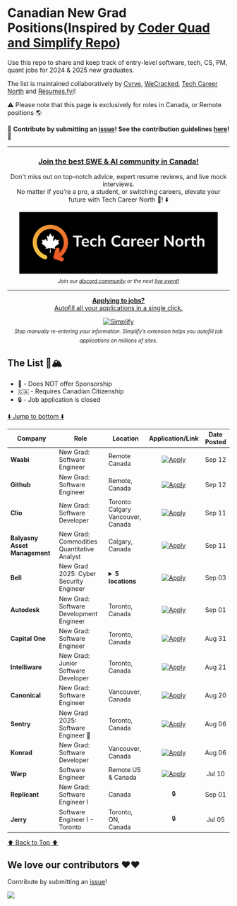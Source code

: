 # Canadian New Grad Positions(Inspired by [Coder Quad and Simplify Repo](https://github.com/SimplifyJobs/New-Grad-Positions))
Use this repo to share and keep track of entry-level software, tech, CS, PM, quant jobs for 2024 & 2025 new graduates.

The list is maintained collaboratively by [Cvrve](https://cvrve.me), [WeCracked](https://wecracked.com/), [Tech Career North](https://discord.gg/96rkQyC5rX) and [Resumes.fyi](https://resumes.fyi/)!


:warning: Please note that this page is exclusively for roles in Canada, or Remote positions :earth_americas:

🙏 **Contribute by submitting an [issue](https://github.com/cvrve/New-Grad/issues/new/choose)! See the contribution guidelines [here](./CONTRIBUTING.md)!** 🙏

---
<div align="center">
	<h3><a href="https://discord.gg/96rkQyC5rX" target="_blank" rel="noopener noreferrer">Join the best SWE & AI community in Canada!</a></h3>
	<p>
			Don't miss out on top-notch advice, expert resume reviews, and live mock interviews.<br>No matter if you’re a pro, a student, or switching careers, elevate your future with Tech Career North 🍁! ⬇️
			<br>
			<div>
			<a href="https://discord.gg/96rkQyC5rX" target="_blank" rel="noopener noreferrer">
		  <img src="./assets/TCN-banner.png" width="450" alt="Tech Career North">
		</a>
			</div>
  <sub><i>Join our <a href="https://discord.gg/96rkQyC5rX" target="_blank" rel="noopener noreferrer">discord community</a> or the next <a href="https://www.youtube.com/@techcareernorth/streams" target="_blank" rel="noopener noreferrer">live event!</a></i></sub>
	</p>
</div>

---

<div align="center">
	<p>
		<a href="https://simplify.jobs/?utm_source=GHList&utm_medium=banner">
			<b>Applying to jobs?</b>
			<br>
			Autofill all your applications in a single click.
			<br>
			<div>
				<a href="https://simplify.jobs/?utm_source=GHList&utm_medium=banner">
		  <img src="https://res.cloudinary.com/dpeo4xcnc/image/upload/v1636594918/simplify_pittcsc.png" width="450" alt="Simplify">
		</a>
			</div>
		</a>
		<sub><i>Stop manually re-entering your information. Simplify’s extension helps you autofill job applications on millions of sites.</i></sub>
	</p>
</div>

## The List 🚴🏔

 - 🛂 - Does NOT offer Sponsorship
 - 🇨🇦 - Requires Canadian Citizenship
 - 🔒 - Job application is closed

[⬇️ Jump to bottom ⬇️](https://github.com/cvrve/New-Grad#we-love-our-contributors-%EF%B8%8F%EF%B8%8F)
<!-- Please leave a one line gap between this and the table TABLE_START (DO NOT CHANGE THIS LINE) -->

| Company | Role | Location | Application/Link | Date Posted |
| --- | --- | --- | :---: | :---: |
| **Waabi** | New Grad: Software Engineer | Remote</br>Canada | <a href="http://jobs.lever.co/waabi/9bcf52fc-482e-4404-8399-2a90d63c86f9"><img src="https://i.imgur.com/u1KNU8z.png" width="118" alt="Apply"></a> | Sep 12 |
| **Github** | New Grad: Software Engineer | Remote, Canada | <a href="https://githubinc.jibeapply.com/jobs/3345"><img src="https://i.imgur.com/u1KNU8z.png" width="118" alt="Apply"></a> | Sep 12 |
| **Clio** | New Grad: Software Developer | Toronto</br>Calgary</br>Vancouver, Canada | <a href="https://clio.wd3.myworkdayjobs.com/en-US/ClioCareerSite/job/Remote---Canada/Software-Developer--Backend-Infrastructure-Team_BF-REQ-2244"><img src="https://i.imgur.com/u1KNU8z.png" width="118" alt="Apply"></a> | Sep 11 |
| **Balyasny Asset Management** | New Grad: Commodities Quantitative Analyst | Calgary, Canada | <a href="https://bambusdev.my.site.com/s/details?jobReq=Commodities-Quantitative-Analyst---Fulltime-Grad-Opportunity-_REQ6084"><img src="https://i.imgur.com/u1KNU8z.png" width="118" alt="Apply"></a> | Sep 11 |
| **Bell** | New Grad 2025: Cyber Security Engineer | <details><summary>**5 locations**</summary>Halifax, Canada</br>Ottawa, Canada</br>Montreal, Canada</br>Toronto, Canada</br>Bedford, Canada</details> | <a href="https://jobs.bell.ca/ca/en/job/420067/2025-Graduate-Program-Cyber-Security"><img src="https://i.imgur.com/u1KNU8z.png" width="118" alt="Apply"></a> | Sep 03 |
| **Autodesk** | New Grad: Software Development Engineer | Toronto, Canada | <a href="https://autodesk.wd1.myworkdayjobs.com/en-US/Ext/job/Toronto-ON-CAN/Software-Development-Engineer--Full-Stack_24WD81088-1"><img src="https://i.imgur.com/u1KNU8z.png" width="118" alt="Apply"></a> | Sep 01 |
| **Capital One** | New Grad: Software Engineer | Toronto, Canada | <a href="https://capitalone.wd1.myworkdayjobs.com/en-US/Capital_One/job/Associate--Software-Engineer---New-Grad--OR049152-_R195487?redirect=%252FCapital_One%252Fjob%252FToronto-ON%252FAssociate--Software-Engineer---New-Grad--OR049152-_R195487%252F"><img src="https://i.imgur.com/u1KNU8z.png" width="118" alt="Apply"></a> | Aug 31 |
| **Intelliware** | New Grad: Junior Software Developer | Toronto, Canada | <a href="https://jobs.lever.co/intelliware/759b57c3-a5c3-4698-af78-66b3591bb936?applicant_guid=1a26e138-602c-4352-ab77-4ef92c12a04e&lever-origin=applied&lever-source%5B%5D=JobTarget%2CJobTarget%20Organic%20Sites%20Bundle"><img src="https://i.imgur.com/u1KNU8z.png" width="118" alt="Apply"></a> | Aug 21 |
| **Canonical** | New Grad: Software Engineer | Vancouver, Canada | <a href="https://boards.greenhouse.io/canonicaljobs/jobs/6185294"><img src="https://i.imgur.com/u1KNU8z.png" width="118" alt="Apply"></a> | Aug 20 |
| **Sentry** | New Grad 2025: Software Engineer 🛂 | Toronto, Canada | <a href="https://sentry.io/careers/6145443/"><img src="https://i.imgur.com/u1KNU8z.png" width="118" alt="Apply"></a> | Aug 06 |
| **Konrad** | New Grad: Software Developer | Vancouver, Canada | <a href="https://www.konrad.com/careers/job/5893276003?gh_jid=5893276003"><img src="https://i.imgur.com/u1KNU8z.png" width="118" alt="Apply"></a> | Aug 06 |
| **Warp** | Software Engineer | Remote US & Canada | <a href="https://boards.greenhouse.io/warp/jobs/4324888004?gh_src=a2e958824us"><img src="https://i.imgur.com/u1KNU8z.png" width="118" alt="Apply"></a> | Jul 10 |
| **Replicant** | New Grad: Software Engineer I | Canada | 🔒 | Sep 01 |
| **Jerry** | Software Engineer I - Toronto | Toronto, ON, Canada | 🔒 | Jul 05 |

<!-- Please leave a one line gap between this and the table TABLE_END (DO NOT CHANGE THIS LINE) -->
[⬆️ Back to Top ⬆️](https://github.com/cvrve/New-Grad#the-list-)

## We love our contributors ❤️❤️

Contribute by submitting an [issue](https://github.com/cvrve/New-Grad/new/choose)!

<a href="https://github.com/cvrve/New-Grad/graphs/contributors">
  <img src="https://contrib.rocks/image?repo=cvrve/New-Grad" />
</a>
